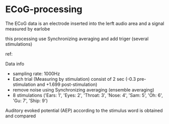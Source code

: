 # ECoG-processing


The ECoG data is an electrode inserted into the lerft audio area and a signal measured by earlobe 

this processing use Synchronizing averaging and add triger (several stimulations) 

ref: 



Data info

- sampling rate: 1000Hz
- Each trial (Measuring by stimulation) consist of 2 sec (-0.3 pre-stimulation and +1.699 post-stimulation)
- remove noise using Synchronizing averaging (ensemble averaging)
- 8 stimulations ('Ears: 1', 'Eyes: 2', 'Throat: 3', 'Nose: 4', 'Sam: 5', 'Oh: 6', 'Gu: 7', 'Ship: 9')

Auditory evoked potential (AEP) according to the stimulus word is obtained and compared 

